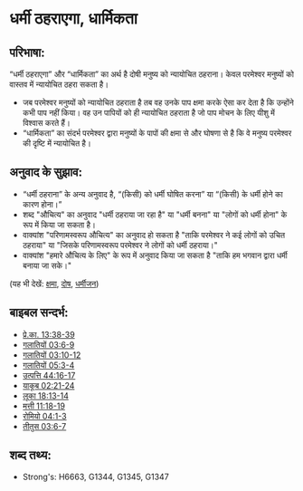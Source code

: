 # धर्मी ठहराएगा, धार्मिकता #

## परिभाषा: ##

“धर्मी ठहराएगा” और “धार्मिकता” का अर्थ है दोषी मनुष्य को न्यायोचित ठहराना। केवल परमेश्वर मनुष्यों को वास्तव में न्यायोचित ठहरा सकता है।

* जब परमेश्वर मनुष्यों को न्यायोचित ठहराता है तब वह उनके पाप क्षमा करके ऐसा कर देता है कि उन्होंने कभी पाप नहीं किया। वह उन पापियों को ही न्यायोचित ठहराता है जो पाप मोचन के लिए यीशु में विश्वास करते हैं।
* “धार्मिकता” का संदर्भ परमेश्वर द्वारा मनुष्यों के पापों की क्षमा से और घोषणा से है कि वे मनुष्य परमेश्वर की दृष्टि में न्यायोचित है।

## अनुवाद के सुझाव: ##

* “धर्मी ठहराना” के अन्य अनुवाद है, “(किसी) को धर्मी घोषित करना” या “(किसी) के धर्मी होने का कारण होना।”
* शब्द "औचित्य" का अनुवाद "धर्मी ठहराया जा रहा है" या "धर्मी बनना" या "लोगों को धर्मी होना" के रूप में किया जा सकता है।
* वाक्यांश "परिणामस्वरूप औचित्य" का अनुवाद हो सकता है "ताकि परमेश्वर ने कई लोगों को उचित ठहराया" या "जिसके परिणामस्वरूप परमेश्वर ने लोगों को धर्मी ठहराया।"
* वाक्यांश "हमारे औचित्य के लिए" के रूप में अनुवाद किया जा सकता है "ताकि हम भगवान द्वारा धर्मी बनाया जा सके।"

(यह भी देखें: [क्षमा](../kt/forgive.md), [दोष](../kt/guilt.md), [धर्मीजन](../kt/righteous.md))

## बाइबल सन्दर्भ: ##

* [प्रे.का. 13:38-39](rc://en/tn/help/act/13/38)
* [गलातियों 03:6-9](rc://en/tn/help/gal/03/06)
* [गलातियों 03:10-12](rc://en/tn/help/gal/03/10)
* [गलातियों 05:3-4](rc://en/tn/help/gal/05/03)
* [उत्पत्ति 44:16-17](rc://en/tn/help/gen/44/16)
* [याकूब 02:21-24](rc://en/tn/help/jas/02/21)
* [लूका 18:13-14](rc://en/tn/help/luk/18/13)
* [मत्ती 11:18-19](rc://en/tn/help/mat/11/18)
* [रोमियो 04:1-3](rc://en/tn/help/rom/04/01)
* [तीतुस 03:6-7](rc://en/tn/help/tit/03/06)

## शब्द तथ्य: ##

* Strong's: H6663, G1344, G1345, G1347
